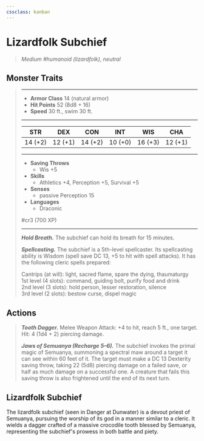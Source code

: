 ```yaml
---
cssclass: kanban
---
```


# Lizardfolk Subchief
>*Medium #humanoid (lizardfolk), neutral*
## Monster Traits
>___
>- **Armor Class** 14 (natural armor)
>- **Hit Points** 52 (8d8 + 16)
>- **Speed** 30 ft., swim 30 ft.
>___
>|STR|DEX|CON|INT|WIS|CHA|
>|:---:|:---:|:---:|:---:|:---:|:---:|
>|14 (+2)|12 (+1)|14 (+2)|10 (+0)|16 (+3)|12 (+1)|
>___
>- **Saving Throws**
>	 - Wis +5
>- **Skills**
>	 - Athletics +4, Perception +5, Survival +5
>- **Senses**
>	 - passive Perception 15
>- **Languages**
>	 - Draconic
>
> #cr3 (700 XP)
>___
>***Hold Breath.*** The subchief can hold its breath for 15 minutes.  
>
>***Spellcasting.*** The subchief is a 5th-level spellcaster. Its spellcasting ability is Wisdom (spell save DC 13, +5 to hit with spell attacks). It has the following cleric spells prepared:  
>
>Cantrips (at will): light, sacred flame, spare the dying, thaumaturgy  
>1st level (4 slots): command, guiding bolt, purify food and drink  
>2nd level (3 slots): hold person, lesser restoration, silence  
>3rd level (2 slots): bestow curse, dispel magic  
>
## Actions
>***Tooth Dagger.*** Melee Weapon Attack: +4 to hit, reach 5 ft., one target. Hit: 4 (1d4 + 2) piercing damage.  
>
>***Jaws of Semuanya (Recharge 5–6).*** The subchief invokes the primal magic of Semuanya, summoning a spectral maw around a target it can see within 60 feet of it. The target must make a DC 13 Dexterity saving throw, taking 22 (5d8) piercing damage on a failed save, or half as much damage on a successful one. A creature that fails this saving throw is also frightened until the end of its next turn.
## Lizardfolk Subchief
The lizardfolk subchief (seen in Danger at Dunwater) is a devout priest of Semuanya, pursuing the worship of its god in a manner similar to a cleric. It wields a dagger crafted of a massive crocodile tooth blessed by Semuanya, representing the subchief's prowess in both battle and piety.